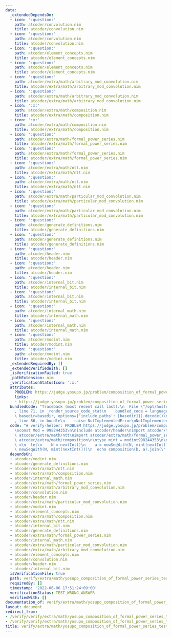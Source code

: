 ```yaml
---
data:
  _extendedDependsOn:
  - icon: ':question:'
    path: atcoder/convolution.nim
    title: atcoder/convolution.nim
  - icon: ':question:'
    path: atcoder/convolution.nim
    title: atcoder/convolution.nim
  - icon: ':question:'
    path: atcoder/element_concepts.nim
    title: atcoder/element_concepts.nim
  - icon: ':question:'
    path: atcoder/element_concepts.nim
    title: atcoder/element_concepts.nim
  - icon: ':question:'
    path: atcoder/extra/math/arbitrary_mod_convolution.nim
    title: atcoder/extra/math/arbitrary_mod_convolution.nim
  - icon: ':question:'
    path: atcoder/extra/math/arbitrary_mod_convolution.nim
    title: atcoder/extra/math/arbitrary_mod_convolution.nim
  - icon: ':x:'
    path: atcoder/extra/math/composition.nim
    title: atcoder/extra/math/composition.nim
  - icon: ':x:'
    path: atcoder/extra/math/composition.nim
    title: atcoder/extra/math/composition.nim
  - icon: ':question:'
    path: atcoder/extra/math/formal_power_series.nim
    title: atcoder/extra/math/formal_power_series.nim
  - icon: ':question:'
    path: atcoder/extra/math/formal_power_series.nim
    title: atcoder/extra/math/formal_power_series.nim
  - icon: ':question:'
    path: atcoder/extra/math/ntt.nim
    title: atcoder/extra/math/ntt.nim
  - icon: ':question:'
    path: atcoder/extra/math/ntt.nim
    title: atcoder/extra/math/ntt.nim
  - icon: ':question:'
    path: atcoder/extra/math/particular_mod_convolution.nim
    title: atcoder/extra/math/particular_mod_convolution.nim
  - icon: ':question:'
    path: atcoder/extra/math/particular_mod_convolution.nim
    title: atcoder/extra/math/particular_mod_convolution.nim
  - icon: ':question:'
    path: atcoder/generate_definitions.nim
    title: atcoder/generate_definitions.nim
  - icon: ':question:'
    path: atcoder/generate_definitions.nim
    title: atcoder/generate_definitions.nim
  - icon: ':question:'
    path: atcoder/header.nim
    title: atcoder/header.nim
  - icon: ':question:'
    path: atcoder/header.nim
    title: atcoder/header.nim
  - icon: ':question:'
    path: atcoder/internal_bit.nim
    title: atcoder/internal_bit.nim
  - icon: ':question:'
    path: atcoder/internal_bit.nim
    title: atcoder/internal_bit.nim
  - icon: ':question:'
    path: atcoder/internal_math.nim
    title: atcoder/internal_math.nim
  - icon: ':question:'
    path: atcoder/internal_math.nim
    title: atcoder/internal_math.nim
  - icon: ':question:'
    path: atcoder/modint.nim
    title: atcoder/modint.nim
  - icon: ':question:'
    path: atcoder/modint.nim
    title: atcoder/modint.nim
  _extendedRequiredBy: []
  _extendedVerifiedWith: []
  _isVerificationFailed: true
  _pathExtension: nim
  _verificationStatusIcon: ':x:'
  attributes:
    PROBLEM: https://judge.yosupo.jp/problem/composition_of_formal_power_series
    links:
    - https://judge.yosupo.jp/problem/composition_of_formal_power_series
  bundledCode: "Traceback (most recent call last):\n  File \"/opt/hostedtoolcache/Python/3.10.4/x64/lib/python3.10/site-packages/onlinejudge_verify/documentation/build.py\"\
    , line 71, in _render_source_code_stat\n    bundled_code = language.bundle(stat.path,\
    \ basedir=basedir, options={'include_paths': [basedir]}).decode()\n  File \"/opt/hostedtoolcache/Python/3.10.4/x64/lib/python3.10/site-packages/onlinejudge_verify/languages/nim.py\"\
    , line 86, in bundle\n    raise NotImplementedError\nNotImplementedError\n"
  code: "# verify-helper: PROBLEM https://judge.yosupo.jp/problem/composition_of_formal_power_series\n\
    \nconst Mod = 998244353\n\ninclude atcoder/header\nimport atcoder/modint\nimport\
    \ atcoder/extra/math/ntt\nimport atcoder/extra/math/formal_power_series\nimport\
    \ atcoder/extra/math/composition\n\ntype mint = modint998244353\n\nproc main():void\
    \ =\n  let\n    N = nextInt()\n    a = newSeqWith(N, mint(nextInt()))\n    b =\
    \ newSeqWith(N, mint(nextInt()))\n  echo composition(b, a).join(\" \")\n\nmain()\n"
  dependsOn:
  - atcoder/modint.nim
  - atcoder/generate_definitions.nim
  - atcoder/extra/math/ntt.nim
  - atcoder/extra/math/composition.nim
  - atcoder/internal_math.nim
  - atcoder/extra/math/formal_power_series.nim
  - atcoder/extra/math/arbitrary_mod_convolution.nim
  - atcoder/convolution.nim
  - atcoder/header.nim
  - atcoder/extra/math/particular_mod_convolution.nim
  - atcoder/modint.nim
  - atcoder/element_concepts.nim
  - atcoder/extra/math/composition.nim
  - atcoder/extra/math/ntt.nim
  - atcoder/internal_bit.nim
  - atcoder/generate_definitions.nim
  - atcoder/extra/math/formal_power_series.nim
  - atcoder/internal_math.nim
  - atcoder/extra/math/particular_mod_convolution.nim
  - atcoder/extra/math/arbitrary_mod_convolution.nim
  - atcoder/element_concepts.nim
  - atcoder/convolution.nim
  - atcoder/header.nim
  - atcoder/internal_bit.nim
  isVerificationFile: true
  path: verify/extra/math/yosupo_composition_of_formal_power_series_test.nim
  requiredBy: []
  timestamp: '2022-06-06 17:51:24+09:00'
  verificationStatus: TEST_WRONG_ANSWER
  verifiedWith: []
documentation_of: verify/extra/math/yosupo_composition_of_formal_power_series_test.nim
layout: document
redirect_from:
- /verify/verify/extra/math/yosupo_composition_of_formal_power_series_test.nim
- /verify/verify/extra/math/yosupo_composition_of_formal_power_series_test.nim.html
title: verify/extra/math/yosupo_composition_of_formal_power_series_test.nim
---
```


